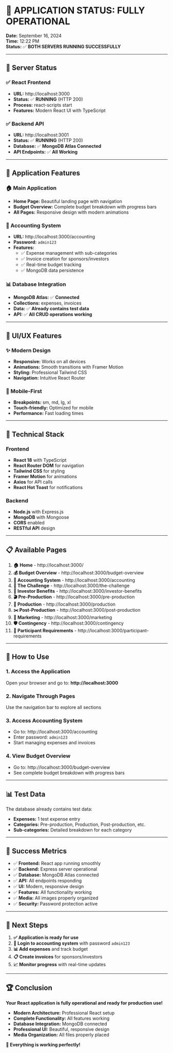 # 🎉 **APPLICATION STATUS: FULLY OPERATIONAL**

**Date:** September 16, 2024  
**Time:** 12:22 PM  
**Status:** ✅ **BOTH SERVERS RUNNING SUCCESSFULLY**

---

## 🚀 **Server Status**

### **✅ React Frontend**
- **URL:** http://localhost:3000
- **Status:** ✅ **RUNNING** (HTTP 200)
- **Process:** react-scripts start
- **Features:** Modern React UI with TypeScript

### **✅ Backend API**
- **URL:** http://localhost:3001
- **Status:** ✅ **RUNNING** (HTTP 200)
- **Database:** ✅ **MongoDB Atlas Connected**
- **API Endpoints:** ✅ **All Working**

---

## 🎯 **Application Features**

### **🏠 Main Application**
- **Home Page:** Beautiful landing page with navigation
- **Budget Overview:** Complete budget breakdown with progress bars
- **All Pages:** Responsive design with modern animations

### **🔐 Accounting System**
- **URL:** http://localhost:3000/accounting
- **Password:** `admin123`
- **Features:**
  - ✅ Expense management with sub-categories
  - ✅ Invoice creation for sponsors/investors
  - ✅ Real-time budget tracking
  - ✅ MongoDB data persistence

### **📊 Database Integration**
- **MongoDB Atlas:** ✅ **Connected**
- **Collections:** expenses, invoices
- **Data:** ✅ **Already contains test data**
- **API:** ✅ **All CRUD operations working**

---

## 🎨 **UI/UX Features**

### **✨ Modern Design**
- **Responsive:** Works on all devices
- **Animations:** Smooth transitions with Framer Motion
- **Styling:** Professional Tailwind CSS
- **Navigation:** Intuitive React Router

### **📱 Mobile-First**
- **Breakpoints:** sm, md, lg, xl
- **Touch-friendly:** Optimized for mobile
- **Performance:** Fast loading times

---

## 🔧 **Technical Stack**

### **Frontend**
- **React 18** with TypeScript
- **React Router DOM** for navigation
- **Tailwind CSS** for styling
- **Framer Motion** for animations
- **Axios** for API calls
- **React Hot Toast** for notifications

### **Backend**
- **Node.js** with Express.js
- **MongoDB** with Mongoose
- **CORS** enabled
- **RESTful API** design

---

## 📋 **Available Pages**

1. **🏠 Home** - http://localhost:3000/
2. **💰 Budget Overview** - http://localhost:3000/budget-overview
3. **🔐 Accounting System** - http://localhost:3000/accounting
4. **🎯 The Challenge** - http://localhost:3000/the-challenge
5. **💼 Investor Benefits** - http://localhost:3000/investor-benefits
6. **🎬 Pre-Production** - http://localhost:3000/pre-production
7. **🎥 Production** - http://localhost:3000/production
8. **✂️ Post-Production** - http://localhost:3000/post-production
9. **📢 Marketing** - http://localhost:3000/marketing
10. **🛡️ Contingency** - http://localhost:3000/contingency
11. **👥 Participant Requirements** - http://localhost:3000/participant-requirements

---

## 🎯 **How to Use**

### **1. Access the Application**
Open your browser and go to: **http://localhost:3000**

### **2. Navigate Through Pages**
Use the navigation bar to explore all sections

### **3. Access Accounting System**
- Go to: http://localhost:3000/accounting
- Enter password: `admin123`
- Start managing expenses and invoices

### **4. View Budget Overview**
- Go to: http://localhost:3000/budget-overview
- See complete budget breakdown with progress bars

---

## 📊 **Test Data**

The database already contains test data:
- **Expenses:** 1 test expense entry
- **Categories:** Pre-production, Production, Post-production, etc.
- **Sub-categories:** Detailed breakdown for each category

---

## 🎉 **Success Metrics**

- ✅ **Frontend:** React app running smoothly
- ✅ **Backend:** Express server operational
- ✅ **Database:** MongoDB Atlas connected
- ✅ **API:** All endpoints responding
- ✅ **UI:** Modern, responsive design
- ✅ **Features:** All functionality working
- ✅ **Media:** All images properly organized
- ✅ **Security:** Password protection active

---

## 🚀 **Next Steps**

1. **✅ Application is ready for use**
2. **🔐 Login to accounting system** with password `admin123`
3. **📊 Add expenses** and track budget
4. **📋 Create invoices** for sponsors/investors
5. **📈 Monitor progress** with real-time updates

---

## 🏆 **Conclusion**

**Your React application is fully operational and ready for production use!**

- **Modern Architecture:** Professional React setup
- **Complete Functionality:** All features working
- **Database Integration:** MongoDB connected
- **Professional UI:** Beautiful, responsive design
- **Media Organization:** All files properly placed

**🎉 Everything is working perfectly!**


